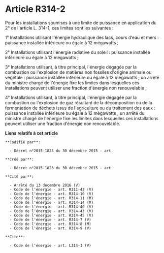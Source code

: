# Article R314-2

Pour les installations soumises à une limite de puissance en application du 2° de l'article L. 314-1, ces limites sont les
suivantes : 

1° Installations utilisant l'énergie hydraulique des lacs, cours d'eau et mers : puissance installée inférieure ou égale à 12
mégawatts ; 

2° Installations utilisant l'énergie radiative du soleil : puissance installée inférieure ou égale à 12 mégawatts ; 

3° Installations utilisant, à titre principal, l'énergie dégagée par la combustion ou l'explosion de matières non fossiles
d'origine animale ou végétale : puissance installée inférieure ou égale à 12 mégawatts ; un arrêté du ministre chargé de
l'énergie fixe les limites dans lesquelles ces installations peuvent utiliser une fraction d'énergie non renouvelable ; 

4° Installations utilisant, à titre principal, l'énergie dégagée par la combustion ou l'explosion de gaz résultant de la
décomposition ou de la fermentation de déchets issus de l'agriculture ou du traitement des eaux : puissance installée
inférieure ou égale à 12 mégawatts ; un arrêté du ministre chargé de l'énergie fixe les limites dans lesquelles ces
installations peuvent utiliser une fraction d'énergie non renouvelable.

**Liens relatifs à cet article**

	**Codifié par**:

	  - Décret n°2015-1823 du 30 décembre 2015 - art.

	**Créé par**:

	  - Décret n°2015-1823 du 30 décembre 2015 - art.

	**Cité par**:

	  - Arrêté du 13 décembre 2016 (V)
	  - Code de l'énergie - art. R311-43 (V)
	  - Code de l'énergie - art. R314-10 (V)
	  - Code de l'énergie - art. R314-11 (M)
	  - Code de l'énergie - art. R314-14 (M)
	  - Code de l'énergie - art. R314-40 (V)
	  - Code de l'énergie - art. R314-43 (V)
	  - Code de l'énergie - art. R314-45 (V)
	  - Code de l'énergie - art. R314-7 (V)
	  - Code de l'énergie - art. R314-8 (M)
	  - Code de l'énergie - art. R314-9 (V)

	**Cite**:

	  - Code de l'énergie - art. L314-1 (V)
